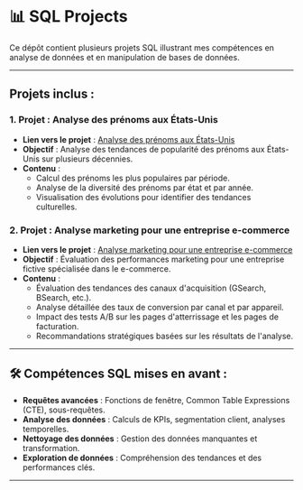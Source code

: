 # 📊 SQL Projects

Ce dépôt contient plusieurs projets SQL illustrant mes compétences en analyse de données et en manipulation de bases de données.

---

## Projets inclus :

### 1. **Projet : Analyse des prénoms aux États-Unis**  
- **Lien vers le projet** : [Analyse des prénoms aux États-Unis](https://github.com/Arnaudl44/SQL-Projects/blob/main/BabyNames/README.md)  
- **Objectif** : Analyse des tendances de popularité des prénoms aux États-Unis sur plusieurs décennies.
- **Contenu** :
  - Calcul des prénoms les plus populaires par période.
  - Analyse de la diversité des prénoms par état et par année.
  - Visualisation des évolutions pour identifier des tendances culturelles.

### 2. **Projet : Analyse marketing pour une entreprise e-commerce**  
- **Lien vers le projet** : [Analyse marketing pour une entreprise e-commerce](https://github.com/Arnaudl44/SQL-Projects/blob/main/MarketingAnalysis/README.md)  
- **Objectif** : Évaluation des performances marketing pour une entreprise fictive spécialisée dans le e-commerce.
- **Contenu** :
  - Évaluation des tendances des canaux d'acquisition (GSearch, BSearch, etc.).
  - Analyse détaillée des taux de conversion par canal et par appareil.
  - Impact des tests A/B sur les pages d'atterrissage et les pages de facturation.
  - Recommandations stratégiques basées sur les résultats de l'analyse.

---

## 🛠 Compétences SQL mises en avant :

- **Requêtes avancées** : Fonctions de fenêtre, Common Table Expressions (CTE), sous-requêtes.
- **Analyse des données** : Calculs de KPIs, segmentation client, analyses temporelles.
- **Nettoyage des données** : Gestion des données manquantes et transformation.
- **Exploration de données** : Compréhension des tendances et des performances clés.

---
